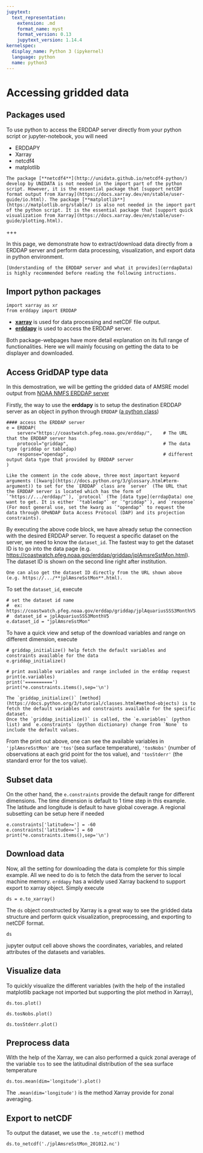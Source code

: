 ```yaml
---
jupytext:
  text_representation:
    extension: .md
    format_name: myst
    format_version: 0.13
    jupytext_version: 1.14.4
kernelspec:
  display_name: Python 3 (ipykernel)
  language: python
  name: python3
---
```


Accessing gridded data
===

## Packages used
To use python to access the ERDDAP server directly from your python script or jupyter-notebook, you will need
- ERDDAPY
- Xarray
- netcdf4 
- matplotlib

```{note}
The package [**netcdf4**](http://unidata.github.io/netcdf4-python/) develop by UNIDATA is not needed in the import part of the python script. However, it is the essential package that [support netCDF format output from Xarray](https://docs.xarray.dev/en/stable/user-guide/io.html). The package [**matplotlib**](https://matplotlib.org/stable/) is also not needed in the import part of the python script. It is the essential package that [support quick visualization from Xarray](https://docs.xarray.dev/en/stable/user-guide/plotting.html). 
```

+++

In this page, we demonstrate how to extract/download data directly from a ERDDAP server and perform data processing, visualization, and export data in python environment. 

```{tip}
[Understanding of the ERDDAP server and what it provides](errdapData) is highly recommended before reading the following intructions.
```

## Import python packages
```{code-cell} ipython3
import xarray as xr
from erddapy import ERDDAP
```
- [**xarray**](https://docs.xarray.dev/en/stable/getting-started-guide/why-xarray.html) is used for data processing and netCDF file output. 
- [**erddapy**](https://ioos.github.io/erddapy/00-quick_intro-output.html) is used to access the ERDDAP server.

Both package-webpages have more detail explanation on its full range of functionalities. 
Here we will mainly focusing on getting the data to be displayer and downloaded.


## Access GridDAP type data
In this demostration, we will be getting the gridded data of AMSRE model output from [NOAA NMFS ERDDAP server](https://coastwatch.pfeg.noaa.gov/erddap/griddap/jplAmsreSstMon.html)

Firstly, the way to use the **erddapy** is to setup the destination ERDDAP server as an object in python through `ERDDAP` ([a python class](https://docs.python.org/3/tutorial/classes.html))
```{code-cell} ipython3
#### access the ERDDAP server
e = ERDDAP(
    server="https://coastwatch.pfeg.noaa.gov/erddap/",    # The URL that the ERDDAP server has
    protocol="griddap",                                   # The data type (griddap or tabledap)
    response="opendap",                                   # different output data type that provided by ERDDAP server       
)
```

```{note}
Like the comment in the code above, three most important keyword arguments ([kwarg](https://docs.python.org/3/glossary.html#term-argument)) to set for the `ERDDAP` class are `server` (The URL that the ERDDAP server is located which has the form of `"https://.../erddap/"`), `protocol` (The [data type](errdapData) one want to get. It is either `"tabledap"` or `"griddap"`), and `response` (For most general use, set the kwarg as `"opendap"` to request the data through OPeNDAP Data Access Protocol (DAP) and its projection constraints).
```
By executing the above code block, we have already setup the connection with the desired ERDDAP server. 
To request a specific dataset on the server, we need to know the `dataset_id`.
The fastest way to get the dataset ID is to go into the data page (e.g. https://coastwatch.pfeg.noaa.gov/erddap/griddap/jplAmsreSstMon.html).
The dataset ID is shown on the second line right after institution. 
```{tip}
One can also get the dataset ID directly from the URL shown above (e.g. https://.../**jplAmsreSstMon**.html).
```
To set the `dataset_id`, execute
```{code-cell} ipython3
# set the dataset id name 
#  ex:  https://coastwatch.pfeg.noaa.gov/erddap/griddap/jplAquariusSSS3MonthV5.html
#  dataset_id = jplAquariusSSS3MonthV5
e.dataset_id = "jplAmsreSstMon"
```

To have a quick view and setup of the download variables and range on different dimension, execute
```{code-cell} ipython3
# griddap_initialize() help fetch the default variables and constraints available for the data
e.griddap_initialize()

# print available variables and range included in the erddap request
print(e.variables)
print('==========')
print(*e.constraints.items(),sep='\n')
```

```{note}
The `griddap_initialize()` [method](https://docs.python.org/3/tutorial/classes.html#method-objects) is to fetch the default variables and constraints available for the specific dataset.
Once the `griddap_initialize()` is called, the `e.variables` (python list) and `e.constraints` (python dictionary) change from `None` to include the default values. 
```

From the print out above, one can see the available variables in `'jplAmsreSstMon'` are `'tos'`(sea surface temperature), `'tosNobs'` (number of observations at each grid point for the tos value), and `'tosStderr'` (the standard error for the tos value).

## Subset data
On the other hand, the `e.constraints` provide the default range for different dimensions. 
The time dimension is default to 1 time step in this example. 
The latitude and longitude is default to have global coverage.
A regional subsetting can be setup here if needed
```{code-cell} ipython3
e.constraints['latitude>='] = -60
e.constraints['latitude<='] = 60
print(*e.constraints.items(),sep='\n')
```

## Download data 
Now, all the setting for downloading the data is complete for this simple example.
All we need to do is to fetch the data from the server to local machine memory.
`erddapy` has a widely used Xarray backend to support export to xarray object. 
Simply execute
```{code-cell} ipython3
ds = e.to_xarray()
```

The `ds` object constructed by Xarray is a great way to see the gridded data structure and perform quick visualization, preprocessing, and exporting to netCDF format.
```{code-cell} ipython3
ds
```
jupyter output cell above shows the coordinates, variables, and related attributes of the datasets and variables. 


## Visualize data 
To quickly visualize the different variables (with the help of the installed matplotlib package not imported but supporting the plot method in Xarray),
```{code-cell} ipython3
ds.tos.plot()
```
```{code-cell} ipython3
ds.tosNobs.plot()
```
```{code-cell} ipython3
ds.tosStderr.plot()
```

## Preprocess data
With the help of the Xarray, we can also performed a quick zonal average of the variable `tos` to see the latitudinal distribution of the sea surface temperature
```{code-cell} ipython3
ds.tos.mean(dim='longitude').plot()
```
The `.mean(dim='longitude')` is the method Xarray provide for zonal averaging.

## Export to netCDF
To output the dataset, we use the `.to_netcdf()` method
```
ds.to_netcdf('./jplAmsreSstMon_201012.nc')
```



















